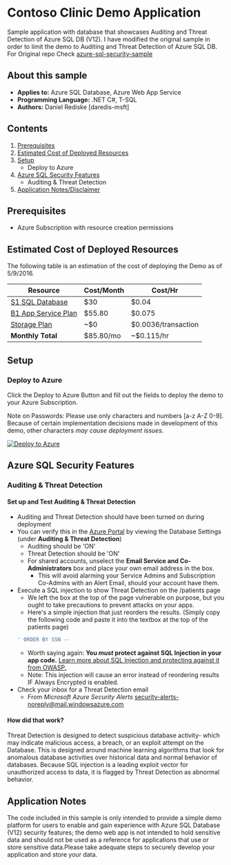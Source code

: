 # Contoso Clinic Demo Application 

Sample application with database that showcases Auditing and Threat Detection of Azure SQL DB (V12). 
I have modified the original sample in order to limit the demo to Auditing and Threat Detection of Azure SQL DB. For Original repo Check
[azure-sql-security-sample ](https://github.com/Microsoft/azure-sql-security-sample)

## About this sample
- **Applies to:**  Azure SQL Database, Azure Web App Service
- **Programming Language:** .NET C#, T-SQL
- **Authors:** Daniel Rediske [daredis-msft]

## Contents
1. [Prerequisites](#prerequisites) 
2. [Estimated Cost of Deployed Resources](#estimated-cost-of-deployed-resources)
3. [Setup](#setup) 
	* Deploy to Azure
4. [Azure SQL Security Features](#azure-sql-security-features) 
	* Auditing & Threat Detection
5.  [Application Notes/Disclaimer](#application-notes)


## Prerequisites
+ Azure Subscription with resource creation permissions

## Estimated Cost of Deployed Resources
The following table is an estimation of the cost of deploying the Demo as of 5/9/2016. 

 Resource | Cost/Month | Cost/Hr 
 --- | --- | ---  
[S1 SQL Database ](https://azure.microsoft.com/en-us/pricing/details/sql-database/) |  $30  | $0.04
[B1 App Service Plan](https://azure.microsoft.com/en-us/pricing/details/app-service/) | $55.80  | $0.075
[Storage Plan](https://azure.microsoft.com/en-us/pricing/details/storage/) | ~$0 | $0.0036/transaction
**Monthly Total** | $85.80/mo | ~$0.115/hr

## Setup
### Deploy to Azure 
Click the Deploy to Azure Button and fill out the fields to deploy the demo to your Azure Subscription.

Note on Passwords: Please use only characters and numbers [a-z A-Z 0-9]. Because of certain implementation decisions made in development of this demo, other characters *may cause deployment issues*.  

[![Deploy to Azure](http://azuredeploy.net/deploybutton.png)](https://azuredeploy.net/)

## Azure SQL Security Features 
### Auditing & Threat Detection
#### Set up and Test Auditing & Threat Detection 

+ Auditing and Threat Detection should have been turned on during deployment 
+ You can verify this in the [Azure Portal](https://portal.azure.com) by viewing the Database Settings (under **Auditing & Threat Detection**)
	- Auditing should be 'ON'
	- Threat Detection should be 'ON'
	- For shared accounts, unselect the **Email Service and Co-Administrators** box and place your own email address in the box. 
		* This will avoid alarming your Service Admins and Subscription Co-Admins with an Alert Email, should your account have them. 
+ Execute a SQL injection to show Threat Detection on the /patients page
	- We left the box at the top of the page vulnerable on purpose, but you ought to take precautions to prevent attacks on your apps. 
	- Here's a simple injection that just reorders the results. (Simply copy the following code and paste it into the textbox at the top of the patients page)
	```SQL 
	' ORDER BY SSN -- 
	```
	- Worth saying again: **You _must_ protect against SQL Injection in your app code.** [Learn more about SQL Injection and protecting against it from OWASP.](https://www.owasp.org/index.php/SQL_Injection_Prevention_Cheat_Sheet) 
	- Note: This injection will cause an error instead of reordering results IF Always Encrypted is enabled. 
+ Check your inbox for a Threat Detection email 
	- From *Microsoft Azure Security Alerts* <security-alerts-noreply@mail.windowsazure.com> 

#### How did that work? 
Threat Detection is designed to detect suspicious database activity- which may indicate malicious access, a breach, or an exploit attempt on the Database. This is designed around machine learning algorithms that look for anomalous database activities over historical data and normal behavior of databases. Because SQL injection is a leading exploit vector for unauthorized access to data, it is flagged by Threat Detection as abnormal behavior. 


## Application Notes
The code included in this sample is only intended to provide a simple demo platform for users to enable and gain experience with Azure SQL Database (V12) security features; the demo web app is not intended to hold sensitive data and should not be used as a reference for applications that use or store sensitive data.Please take adequate steps to securely develop your application and store your data.  
